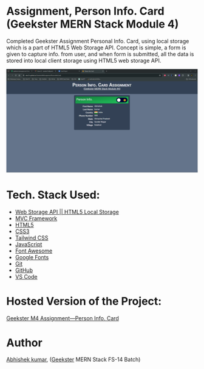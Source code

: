 # Assignment, Person Info. Card (Geekster MERN Stack Module 4)
Completed Geekster Assignment Personal Info. Card, using local storage which is a part of HTML5 Web Storage API.
Concept is simple, a form is given to capture info. from user, and when form is submitted, all the data is stored into local client storage using HTML5 web storage API.


![](thumbnail.png)
<!-- ![](mvcDiagram.png) -->

# Tech. Stack Used:
+ [Web Storage API || HTML5 Local Storage](https://developer.mozilla.org/en-US/docs/Web/API/Window/localStorage)
+ [MVC Framework](https://en.wikipedia.org/wiki/Model%E2%80%93view%E2%80%93controller)
+ [HTML5](https://en.wikipedia.org/wiki/HTML5)
+ [CSS3](https://en.wikipedia.org/wiki/CSS)
+ [Tailwind CSS](https://tailwindcss.com/)
+ [JavaScript](https://en.wikipedia.org/wiki/JavaScript)
+ [Font Awesome](https://fontawesome.com/icons)
+ [Google Fonts](https://fonts.google.com/)
+ [Git](https://en.wikipedia.org/wiki/Git)
+ [GitHub](https://github.com/)
+ [VS Code](https://code.visualstudio.com/)

# Hosted Version of the Project:
[Geekster M4 Assignment&mdash;Person Info. Card](https://alex21c.github.io/GeeksterM4AssignmentPersonInfoCard/)

# Author
[Abhishek kumar](https://www.linkedin.com/in/alex21c/), ([Geekster](https://geekster.in/) MERN Stack FS-14 Batch)
